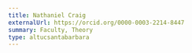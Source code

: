```yaml
---
title: Nathaniel Craig
externalUrl: https://orcid.org/0000-0003-2214-8447
summary: Faculty, Theory
type: altucsantabarbara
---
```

